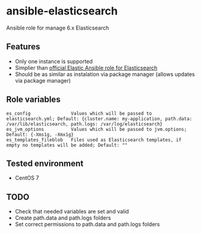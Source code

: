 # ansible-elasticsearch
Ansible role for manage 6.x Elasticsearch

## Features
 - Only one instance is supported
 - Simplier than [official Elastic Ansible role for Elasticsearch](https://github.com/elastic/ansible-elasticsearch)
 - Should be as similar as instalation via package manager (allows updates via package manager)

## Role variables
```
es_config               Values which will be passed to elasticsearch.yml; Default: {cluster.name: my-application, path.data: /var/lib/elasticsearch, path.logs: /var/log/elasticsearch}
es_jvm_options          Values which will be passed to jvm.options; Default: {-Xms1g, -Xmx1g}
es_templates_fileblob   Files used as Elasticsearch templates, if empty no templates will be added; Default: ""
```
## Tested environment
 - CentOS 7
 
## TODO
 - Check that needed variables are set and valid
 - Create path.data and path.logs folders
 - Set correct permissions to path.data and path.logs folders
 
